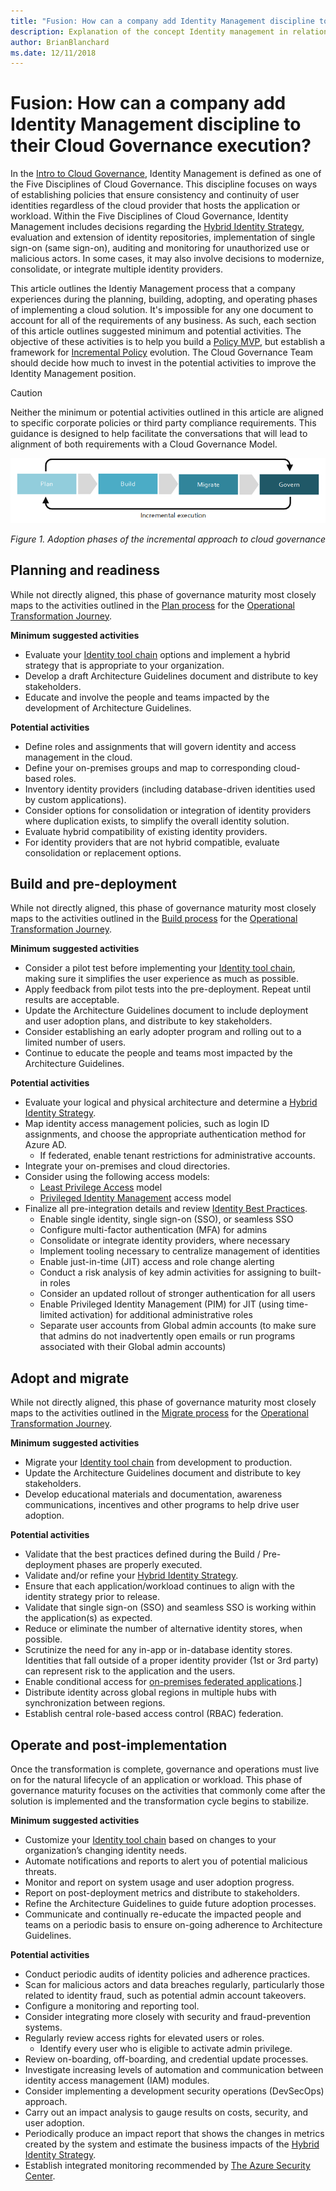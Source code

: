 ```yaml
---
title: "Fusion: How can a company add Identity Management discipline to their Cloud Governance execution?"
description: Explanation of the concept Identity management in relation to cloud governance
author: BrianBlanchard
ms.date: 12/11/2018
---
```


# Fusion: How can a company add Identity Management discipline to their Cloud Governance execution?

In the [Intro to Cloud Governance](../overview.md), Identity Management is defined as one of the Five Disciplines of Cloud Governance. This discipline focuses on ways of establishing policies that ensure consistency and continuity of user identities regardless of the cloud provider that hosts the application or workload. Within the Five Disciplines of Cloud Governance, Identity Management includes decisions regarding the [Hybrid Identity Strategy](../../infrastructure/identity/overview.md), evaluation and extension of identity repositories, implementation of single sign-on (same sign-on), auditing and monitoring for unauthorized use or malicious actors. In some cases, it may also involve decisions to modernize, consolidate, or integrate multiple identity providers.

This article outlines the Identiy Management process that a company experiences during the planning, building, adopting, and operating phases of implementing a cloud solution. It's impossible for any one document to account for all of the requirements of any business. As such, each section of this article outlines suggested minimum and potential activities. The objective of these activities is to help you build a [Policy MVP](../policy-compliance/overview.md#policy-minimally-viable-product-mvp), but establish a framework for [Incremental Policy](../policy-compliance/overview.md#incremental-policy-growth) evolution. The Cloud Governance Team should decide how much to invest in the potential activities to improve the Identity Management position.

> [!CAUTION]
> Neither the minimum or potential activities outlined in this article are aligned to specific corporate policies or third party compliance requirements. This guidance is designed to help facilitate the conversations that will lead to alignment of both requirements with a Cloud Governance Model.

![Four phases of adoption](../../_images/adoption-phases.png)

*Figure 1. Adoption phases of the incremental approach to cloud governance*

## Planning and readiness

While not directly aligned, this phase of governance maturity most closely maps to the activities outlined in the [Plan process](../../transformation-journeys/operational-transformation/plan.md) for the [Operational Transformation Journey](../../transformation-journeys/operational-transformation/overview.md).

**Minimum suggested activities**

* Evaluate your [Identity tool chain](toolchain.md) options and implement a hybrid strategy that is appropriate to your organization.
* Develop a draft Architecture Guidelines document and distribute to key stakeholders.
* Educate and involve the people and teams impacted by the development of Architecture Guidelines.

**Potential activities**

* Define roles and assignments that will govern identity and access management in the cloud.
* Define your on-premises groups and map to corresponding cloud-based roles.
* Inventory identity providers (including database-driven identities used by custom applications).
* Consider options for consolidation or integration of identity providers where duplication exists, to simplify the overall identity solution.
* Evaluate hybrid compatibility of existing identity providers.
* For identity providers that are not hybrid compatible, evaluate consolidation or replacement options.

## Build and pre-deployment

While not directly aligned, this phase of governance maturity most closely maps to the activities outlined in the [Build process](../../transformation-journeys/operational-transformation/build.md) for the [Operational Transformation Journey](../../transformation-journeys/operational-transformation/overview.md).

**Minimum suggested activities**

* Consider a pilot test before implementing your [Identity tool chain](toolchain.md), making sure it simplifies the user experience as much as possible.
* Apply feedback from pilot tests into the pre-deployment. Repeat until results are acceptable.
* Update the Architecture Guidelines document to include deployment and user adoption plans, and distribute to key stakeholders.
* Consider establishing an early adopter program and rolling out to a limited number of users.
* Continue to educate the people and teams most impacted by the Architecture Guidelines.

**Potential activities**

* Evaluate your logical and physical architecture and determine a [Hybrid Identity Strategy](../../infrastructure/identity/overview.md).
* Map identity access management policies, such as login ID assignments, and choose the appropriate authentication method for Azure AD.
  * If federated, enable tenant restrictions for administrative accounts.
* Integrate your on-premises and cloud directories.
* Consider using the following access models:
  * [Least Privilege Access](https://docs.microsoft.com/windows-server/identity/ad-ds/plan/security-best-practices/implementing-least-privilege-administrative-models) model
  * [Privileged Identity Management](https://docs.microsoft.com/en-us/azure/active-directory/privileged-identity-management/pim-configure) access model 
* Finalize all pre-integration details and review [Identity Best Practices](https://docs.microsoft.com/en-us/azure/security/azure-security-identity-management-best-practices).
  * Enable single identity, single sign-on (SSO), or seamless SSO
  * Configure multi-factor authentication (MFA) for admins
  * Consolidate or integrate identity providers, where necessary
  * Implement tooling necessary to centralize management of identities
  * Enable just-in-time (JIT) access and role change alerting
  * Conduct a risk analysis of key admin activities for assigning to built-in roles
  * Consider an updated rollout of stronger authentication for all users 
  * Enable Privileged Identity Management (PIM) for JIT (using time-limited activation) for additional administrative roles
  * Separate user accounts from Global admin accounts (to make sure that admins do not inadvertently open emails or run programs associated with their Global admin accounts)

## Adopt and migrate

While not directly aligned, this phase of governance maturity most closely maps to the activities outlined in the [Migrate process](../../transformation-journeys/operational-transformation/migrate.md) for the [Operational Transformation Journey](../../transformation-journeys/operational-transformation/overview.md).

**Minimum suggested activities**

* Migrate your [Identity tool chain](toolchain.md) from development to production.
* Update the Architecture Guidelines document and distribute to key stakeholders.
* Develop educational materials and documentation, awareness communications, incentives and other programs to help drive user adoption.

**Potential activities**

* Validate that the best practices defined during the Build / Pre-deployment phases are properly executed.
* Validate and/or refine your [Hybrid Identity Strategy](../../infrastructure/identity/overview.md).
* Ensure that each application/workload continues to align with the identity strategy prior to release.
* Validate that single sign-on (SSO) and seamless SSO is working within the application(s) as expected.
* Reduce or eliminate the number of alternative identity stores, when possible.
* Scrutinize the need for any in-app or in-database identity stores. Identities that fall outside of a proper identity provider (1st or 3rd party) can represent risk to the application and the users.
* Enable conditional access for [on-premises federated applications](https://docs.microsoft.com/en-us/azure/active-directory/active-directory-device-registration-on-premises-setup).]
* Distribute identity across global regions in multiple hubs with synchronization between regions.
* Establish central role-based access control (RBAC) federation.

## Operate and post-implementation

Once the transformation is complete, governance and operations must live on for the natural lifecycle of an  application or workload. This phase of governance maturity focuses on the activities that commonly come after the solution is implemented and the transformation cycle begins to stabilize.

**Minimum suggested activities**

* Customize your [Identity tool chain](toolchain.md) based on changes to your organization’s changing identity needs.
* Automate notifications and reports to alert you of potential malicious threats.
* Monitor and report on system usage and user adoption progress.
* Report on post-deployment metrics and distribute to stakeholders.
* Refine the Architecture Guidelines to guide future adoption processes.
* Communicate and continually re-educate the impacted people and teams on a periodic basis to ensure on-going adherence to Architecture Guidelines.

**Potential activities**

* Conduct periodic audits of identity policies and adherence practices.
* Scan for malicious actors and data breaches regularly, particularly those related to identity fraud, such as potential admin account takeovers.
* Configure a monitoring and reporting tool.
* Consider integrating more closely with security and fraud-prevention systems.
* Regularly review access rights for elevated users or roles.
  * Identify every user who is eligible to activate admin privilege.
* Review on-boarding, off-boarding, and credential update processes.
* Investigate increasing levels of automation and communication between identity access management (IAM) modules.
* Consider implementing a development security operations (DevSecOps) approach. 
* Carry out an impact analysis to gauge results on costs, security, and user adoption.
* Periodically produce an impact report that shows the changes in metrics created by the system and estimate the business impacts of the [Hybrid Identity Strategy](https://review.docs.microsoft.com/en-us/azure/architecture/cloud-adoption/infrastructure/identity/overview).
* Establish integrated monitoring recommended by [The Azure Security Center](https://docs.microsoft.com/en-us/azure/security-center/security-center-intro).
